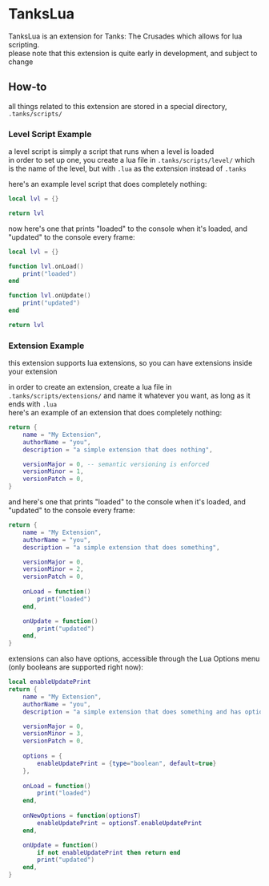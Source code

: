# TanksLua
TanksLua is an extension for Tanks: The Crusades which allows for lua scripting.\
please note that this extension is quite early in development, and subject to change

## How-to
all things related to this extension are stored in a special directory, `.tanks/scripts/`
### Level Script Example
a level script is simply a script that runs when a level is loaded\
in order to set up one, you create a lua file in `.tanks/scripts/level/` which is the name of the level, but with `.lua` as the extension instead of `.tanks`

here's an example level script that does completely nothing:
```lua
local lvl = {}

return lvl
```

now here's one that prints "loaded" to the console when it's loaded, and "updated" to the console every frame:
```lua
local lvl = {}

function lvl.onLoad()
    print("loaded")
end

function lvl.onUpdate()
    print("updated")
end

return lvl
```

### Extension Example
this extension supports lua extensions, so you can have extensions inside your extension

in order to create an extension, create a lua file in `.tanks/scripts/extensions/` and name it whatever you want, as long as it ends with `.lua`\
here's an example of an extension that does completely nothing:

```lua
return {
    name = "My Extension",
    authorName = "you",
    description = "a simple extension that does nothing",

    versionMajor = 0, -- semantic versioning is enforced
    versionMinor = 1,
    versionPatch = 0,
}
```

and here's one that prints "loaded" to the console when it's loaded, and "updated" to the console every frame:
```lua
return {
    name = "My Extension",
    authorName = "you",
    description = "a simple extension that does something",

    versionMajor = 0,
    versionMinor = 2,
    versionPatch = 0,
    
    onLoad = function() 
        print("loaded")
    end,

    onUpdate = function()
        print("updated")
    end,
}
```

extensions can also have options, accessible through the Lua Options menu (only booleans are supported right now):
```lua
local enableUpdatePrint
return {
    name = "My Extension",
    authorName = "you",
    description = "a simple extension that does something and has options",

    versionMajor = 0,
    versionMinor = 3,
    versionPatch = 0,
    
    options = {
        enableUpdatePrint = {type="boolean", default=true}
    },
    
    onLoad = function() 
        print("loaded")
    end,
    
    onNewOptions = function(optionsT)
        enableUpdatePrint = optionsT.enableUpdatePrint
    end,

    onUpdate = function()
        if not enableUpdatePrint then return end
        print("updated")
    end,
}
```
